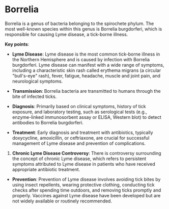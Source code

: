 # Borrelia

Borrelia is a genus of bacteria belonging to the spirochete phylum. The most well-known species within this genus is Borrelia burgdorferi, which is responsible for causing Lyme disease, a tick-borne illness.

**Key points**:

* **Lyme Disease**: Lyme disease is the most common tick-borne illness in the Northern Hemisphere and is caused by infection with Borrelia burgdorferi. Lyme disease can manifest with a wide range of symptoms, including a characteristic skin rash called erythema migrans (a circular "bull's-eye" rash), fever, fatigue, headache, muscle and joint pain, and neurological symptoms.

* **Transmission**: Borrelia bacteria are transmitted to humans through the bite of infected ticks.

* **Diagnosis**: Primarily based on clinical symptoms, history of tick exposure, and laboratory testing, such as serological tests (e.g., enzyme-linked immunosorbent assay or ELISA, Western blot) to detect antibodies to Borrelia burgdorferi.

* **Treatment**: Early diagnosis and treatment with antibiotics, typically doxycycline, amoxicillin, or ceftriaxone, are crucial for successful management of Lyme disease and prevention of complications.

1. **Chronic Lyme Disease Controversy**: There is controversy surrounding the concept of chronic Lyme disease, which refers to persistent symptoms attributed to Lyme disease in patients who have received appropriate antibiotic treatment.

* **Prevention**: Prevention of Lyme disease involves avoiding tick bites by using insect repellents, wearing protective clothing, conducting tick checks after spending time outdoors, and removing ticks promptly and properly. Vaccines against Lyme disease have been developed but are not widely available or routinely recommended.
